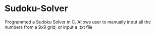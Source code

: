 # Sudoku-Solver
Programmed a Sudoku Solver in C. Allows user to manually input all the numbers from a 9x9 grid, or input a .txt file
